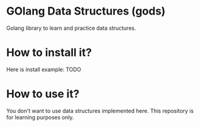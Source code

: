 
# GOlang Data Structures (gods)
Golang library to learn and practice data structures.

# How to install it?
Here is install example: TODO

# How to use it?
You don't want to use data structures implemented here. This repository is for learning purposes only.